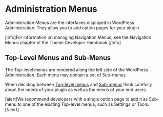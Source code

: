 # Administration Menus

Administration Menus are the interfaces displayed in WordPress Administration. They allow you to add option pages for your plugin.

[info]For information on managing Navigation Menus, see the Navigation Menus chapter of the Theme Developer Handbook.[/info]

## Top-Level Menus and Sub-Menus

The Top-level menus are rendered along the left side of the WordPress Administration. Each menu may contain a set of Sub-menus.

When deciding between [Top-level menus](https://developer.wordpress.org/plugins/administration-menus/top-level-menus/) and [Sub-menus](https://developer.wordpress.org/plugins/administration-menus/sub-menus/) think carefully about the needs of your plugin as well as the needs of your end users.

[alert]We recommend developers with a single option page to add it as Sub-menu to one of the existing Top-level menus; such as Settings or Tools.[/alert]